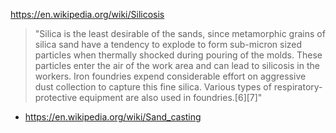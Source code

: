https://en.wikipedia.org/wiki/Silicosis

>"Silica is the least desirable of the sands, since metamorphic grains of silica sand have a tendency to explode to form sub-micron sized particles when thermally shocked during pouring of the molds. These particles enter the air of the work area and can lead to silicosis in the workers. Iron foundries expend considerable effort on aggressive dust collection to capture this fine silica. Various types of respiratory-protective equipment are also used in foundries.[6][7]"
- https://en.wikipedia.org/wiki/Sand_casting
